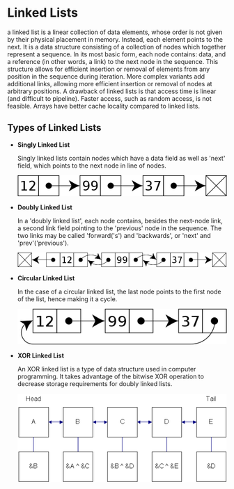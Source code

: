 # Linked Lists
a linked list is a linear collection of data elements, whose order is not given by their physical placement in memory. Instead, each element points to the next. It is a data structure consisting of a collection of nodes which together represent a sequence. In its most basic form, each node contains: data, and a reference (in other words, a link) to the next node in the sequence. This structure allows for efficient insertion or removal of elements from any position in the sequence during iteration. More complex variants add additional links, allowing more efficient insertion or removal of nodes at arbitrary positions. A drawback of linked lists is that access time is linear (and difficult to pipeline). Faster access, such as random access, is not feasible. Arrays have better cache locality compared to linked lists.

## Types of Linked Lists
- **Singly Linked List**
   
    Singly linked lists contain nodes which have a data field as well as 'next' field, which points to the next node in line of nodes.

    ![Singly Linked List Visual](/resources/singly-linked-list.png)

- **Doubly Linked List**
   
    In a 'doubly linked list', each node contains, besides the next-node link, a second link field pointing to the 'previous' node in the sequence. The two links may be called 'forward('s') and 'backwards', or 'next' and 'prev'('previous').



    ![Doubly Linked List Visual](/resources/doubly-linked-list.png)

- **Circular Linked List**
   
    In the case of a circular linked list, the last node points to the first node of the list, hence making it a cycle.

    ![Circular Linked List Visual](/resources/circular-linked-list.png)

- **XOR Linked List**
   
    An XOR linked list is a type of data structure used in computer programming. It takes advantage of the bitwise XOR operation to decrease storage requirements for doubly linked lists.

    ![XOR Linked List Visual](/resources/xor-linked-list.png)